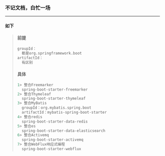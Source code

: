 ### 不记文档，白忙一场

------

#### 如下

> #### 前提
>
> ```python
> groupId：
> 	都是org.springframework.boot
> artifactId：
> 	有区别
> ```
>
> #### 具体
>
> ```python
> 1> 整合Freemarker
> 	spring-boot-starter-freemarker
> 2> 整合Thymeleaf
> 	spring-boot-starter-thymeleaf
> 3> 整合MyBatis
> 	groupId：org.mybatis.spring.boot
> 	artifactId：mybatis-spring-boot-starter
> 4> 整合redis
> 	spring-boot-starter-data-redis
> 5> 整合es
> 	spring-boot-starter-data-elasticsearch
> 6> 整合Activemq
> 	spring-boot-starter-activemq
> 7> 整合WebFlux响应式编程
> 	spring-boot-starter-webflux
> ```
>